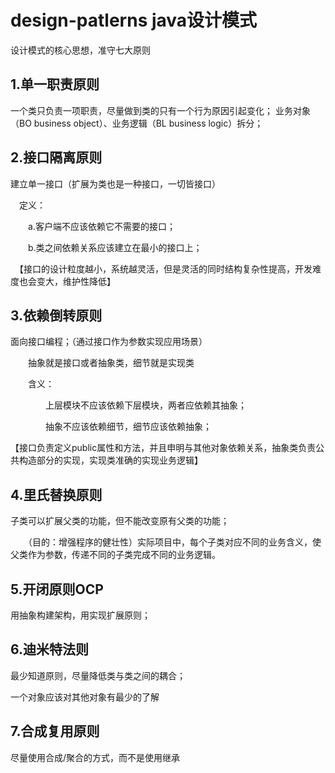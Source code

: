# design-patlerns java设计模式
设计模式的核心思想，准守七大原则
## 1.单一职责原则
一个类只负责一项职责，尽量做到类的只有一个行为原因引起变化；
业务对象（BO business object）、业务逻辑（BL business logic）拆分；
## 2.接口隔离原则
建立单一接口（扩展为类也是一种接口，一切皆接口）

　定义：
 
　　a.客户端不应该依赖它不需要的接口；
  
　　b.类之间依赖关系应该建立在最小的接口上；

　【接口的设计粒度越小，系统越灵活，但是灵活的同时结构复杂性提高，开发难度也会变大，维护性降低】　
## 3.依赖倒转原则
面向接口编程；（通过接口作为参数实现应用场景）

　　抽象就是接口或者抽象类，细节就是实现类

　　含义：

　　　　上层模块不应该依赖下层模块，两者应依赖其抽象；

　　　　抽象不应该依赖细节，细节应该依赖抽象；

【接口负责定义public属性和方法，并且申明与其他对象依赖关系，抽象类负责公共构造部分的实现，实现类准确的实现业务逻辑】
## 4.里氏替换原则
子类可以扩展父类的功能，但不能改变原有父类的功能；

　　（目的：增强程序的健壮性）实际项目中，每个子类对应不同的业务含义，使父类作为参数，传递不同的子类完成不同的业务逻辑。
## 5.开闭原则OCP
用抽象构建架构，用实现扩展原则；
## 6.迪米特法则
最少知道原则，尽量降低类与类之间的耦合；

一个对象应该对其他对象有最少的了解
## 7.合成复用原则
尽量使用合成/聚合的方式，而不是使用继承
